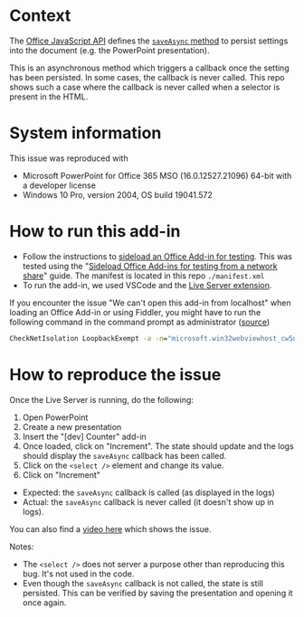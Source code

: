# Context

The [Office JavaScript API](https://docs.microsoft.com/en-us/office/dev/add-ins/reference/javascript-api-for-office) defines the [`saveAsync` method](https://docs.microsoft.com/en-us/javascript/api/office/office.settings?view=word-js-preview#saveasync-callback-) to persist settings into the document (e.g. the PowerPoint presentation).

This is an asynchronous method which triggers a callback once the setting has been persisted. In some cases, the callback is never called. This repo shows such a case where the callback is never called when a selector is present in the HTML.

# System information

This issue was reproduced with

- Microsoft PowerPoint for Office 365 MSO (16.0.12527.21096) 64-bit with a developer license
- Windows 10 Pro, version 2004, OS build 19041.572

# How to run this add-in

- Follow the instructions to [sideload an Office Add-in for testing](https://docs.microsoft.com/en-us/javascript/api/office/office.settings?view=word-js-preview#saveasync-callback-). This was tested using the "[Sideload Office Add-ins for testing from a network share](https://docs.microsoft.com/en-us/office/dev/add-ins/testing/create-a-network-shared-folder-catalog-for-task-pane-and-content-add-ins)" guide. The manifest is located in this repo `./manifest.xml`
- To run the add-in, we used VSCode and the [Live Server extension](https://marketplace.visualstudio.com/items?itemName=ritwickdey.LiveServer).

If you encounter the issue "We can't open this add-in from localhost" when loading an Office Add-in or using Fiddler, you might have to run the following command in the command prompt as administrator ([source](https://docs.microsoft.com/en-us/office/troubleshoot/office-suite-issues/cannot-open-add-in-from-localhost))

```cmd
CheckNetIsolation LoopbackExempt -a -n="microsoft.win32webviewhost_cw5n1h2txyewy"
```

# How to reproduce the issue

Once the Live Server is running, do the following:

1. Open PowerPoint
2. Create a new presentation
3. Insert the "[dev] Counter" add-in
4. Once loaded, click on "Increment". The state should update and the logs should display the `saveAsync` callback has been called.
5. Click on the `<select />` element and change its value.
6. Click on "Increment"

  - Expected: the `saveAsync` callback is called (as displayed in the logs)
  - Actual: the `saveAsync` callback is never called (it doesn't show up in logs).

You can also find a [video here](resources/2020-10-20_10-41-51.mp4) which shows the issue.

Notes:
- The `<select />` does not server a purpose other than reproducing this bug. It's not used in the code.
- Even though the `saveAsync` callback is not called, the state is still persisted. This can be verified by saving the presentation and opening it once again.
